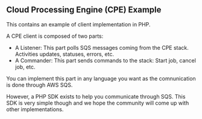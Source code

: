 ## Cloud Processing Engine (CPE) Example

This contains an example of client implementation in PHP.

A CPE client is composed of two parts:
   - A Listener: This part polls SQS messages coming from the CPE stack. Activities updates, statuses, errors, etc.
   - A Commander: This part sends commands to the stack: Start job, cancel job, etc.

You can implement this part in any language you want as the comnunication is done through AWS SQS.

However, a PHP SDK exists to help you communicate through SQS. This SDK is very simple though and we hope the community will come up with other implementations. 
